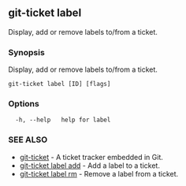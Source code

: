 ## git-ticket label

Display, add or remove labels to/from a ticket.

### Synopsis

Display, add or remove labels to/from a ticket.

```
git-ticket label [ID] [flags]
```

### Options

```
  -h, --help   help for label
```

### SEE ALSO

* [git-ticket](git-ticket.md)	 - A ticket tracker embedded in Git.
* [git-ticket label add](git-ticket_label_add.md)	 - Add a label to a ticket.
* [git-ticket label rm](git-ticket_label_rm.md)	 - Remove a label from a ticket.

